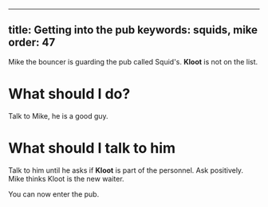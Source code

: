 ---
title: Getting into the pub
keywords: squids, mike
order: 47
----

Mike the bouncer is guarding the pub called Squid's. **Kloot** is not on the list.

# What should I do?
Talk to Mike, he is a good guy.

# What should I talk to him
Talk to him until he asks if **Kloot** is part of the personnel. Ask positively. Mike thinks Kloot is the new waiter.

You can now enter the pub.
